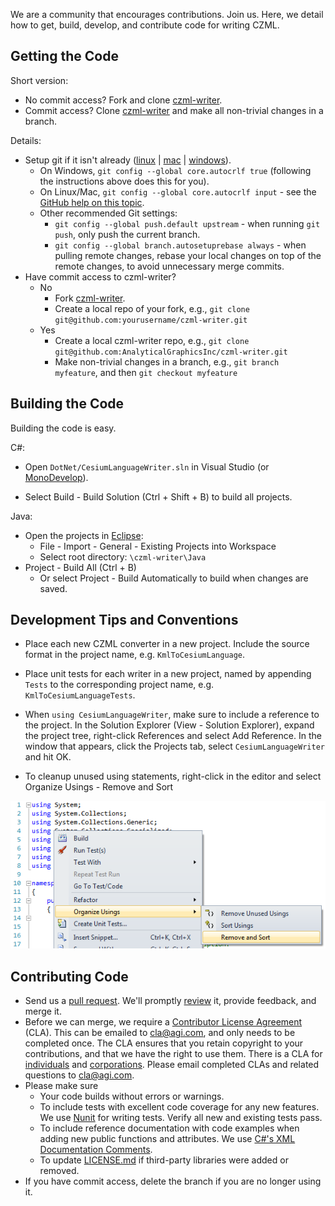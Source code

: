 We are a community that encourages contributions. Join us.  Here, we detail how to get, build, develop, and contribute code for writing CZML.

## Getting the Code

Short version:
* No commit access? Fork and clone [czml-writer](https://github.com/AnalyticalGraphicsInc/czml-writer).
* Commit access? Clone [czml-writer](https://github.com/AnalyticalGraphicsInc/czml-writer) and make all non-trivial changes in a branch.

Details:
* Setup git if it isn't already ([linux](http://help.github.com/linux-set-up-git/) | [mac](http://help.github.com/mac-set-up-git/) | [windows](http://help.github.com/win-set-up-git/)).
   * On Windows, `git config --global core.autocrlf true` (following the instructions above does this for you).  
   * On Linux/Mac, `git config --global core.autocrlf input` - see the [GitHub help on this topic](http://help.github.com/line-endings/).
   * Other recommended Git settings:
      * `git config --global push.default upstream` - when running `git push`, only push the current branch.
      * `git config --global branch.autosetuprebase always` - when pulling remote changes, rebase your local changes on top of the remote changes, to avoid unnecessary merge commits.
* Have commit access to czml-writer?
   * No
      * Fork [czml-writer](https://github.com/AnalyticalGraphicsInc/czml-writer).
      * Create a local repo of your fork, e.g., `git clone git@github.com:yourusername/czml-writer.git`
   * Yes
      * Create a local czml-writer repo, e.g., `git clone git@github.com:AnalyticalGraphicsInc/czml-writer.git`
      * Make non-trivial changes in a branch, e.g., `git branch myfeature`, and then `git checkout myfeature`

## Building the Code

Building the code is easy.

C#:
* Open `DotNet/CesiumLanguageWriter.sln` in Visual Studio (or [MonoDevelop](http://monodevelop.com/)).

* Select Build - Build Solution (Ctrl + Shift + B) to build all projects.

Java:
* Open the projects in [Eclipse](http://www.eclipse.org/):
	* File - Import - General - Existing Projects into Workspace
	* Select root directory: `\czml-writer\Java`
* Project - Build All (Ctrl + B)
	* Or select Project - Build Automatically to build when changes are saved.

## Development Tips and Conventions

* Place each new CZML converter in a new project.  Include the source format in the project name, e.g. `KmlToCesiumLanguage`.

* Place unit tests for each writer in a new project, named by appending `Tests` to the corresponding project name, e.g. `KmlToCesiumLanguageTests`.

* When `using CesiumLanguageWriter`, make sure to include a reference to the project. In the Solution Explorer (View - Solution Explorer), expand the project tree, right-click References and select Add Reference. In the window that appears, click the Projects tab, select `CesiumLanguageWriter` and hit OK.

* To cleanup unused using statements, right-click in the editor and select Organize Usings - Remove and Sort

![Organize Usings Menu](screenshots/organize-usings-menu.png)

## Contributing Code

* Send us a [pull request](http://help.github.com/send-pull-requests/).  We'll promptly [review](https://github.com/AnalyticalGraphicsInc/cesium/wiki/Code-Review-Tips) it, provide feedback, and merge it.
* Before we can merge, we require a [Contributor License Agreement](http://producingoss.com/en/copyright-assignment.html#copyright-assignment-cla) (CLA).  This can be emailed to cla@agi.com, and only needs to be completed once.  The CLA ensures that you retain copyright to your contributions, and that we have the right to use them.  There is a CLA for [individuals](http://www.agi.com/licenses/individual-cla-agi-v1.0.txt) and [corporations](http://www.agi.com/licenses/corporate-cla-agi-v1.0.txt).  Please email completed CLAs and related questions to cla@agi.com.
* Please make sure
   * Your code builds without errors or warnings.
   * To include tests with excellent code coverage for any new features.  We use [Nunit](http://www.nunit.org/) for writing tests.  Verify all new and existing tests pass. 
   * To include reference documentation with code examples when adding new public functions and attributes. We use [C#'s XML Documentation Comments](http://msdn.microsoft.com/en-us/library/b2s063f7).
   * To update [LICENSE.md](https://github.com/AnalyticalGraphicsInc/czml-writer/blob/master/LICENSE) if third-party libraries were added or removed.
* If you have commit access, delete the branch if you are no longer using it.